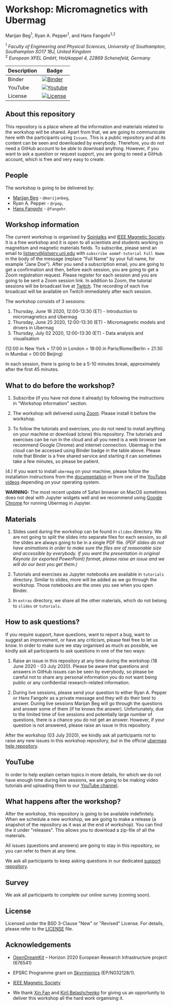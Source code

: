 # Workshop: Micromagnetics with Ubermag
Marijan Beg<sup>1</sup>, Ryan A. Pepper<sup>1</sup>, and Hans Fangohr<sup>1,2</sup>

<sup>1</sup> *Faculty of Engineering and Physical Sciences, University of Southampton, Southampton SO17 1BJ, United Kingdom*  
<sup>2</sup> *European XFEL GmbH, Holzkoppel 4, 22869 Schenefeld, Germany*  

| Description | Badge |
| --- | --- |
| Binder | [![Binder](https://mybinder.org/badge_logo.svg)](https://mybinder.org/v2/gh/ubermag/workshop/master?filepath=tutorials%2Findex.ipynb) |
| YouTube | [![Youtube](https://img.shields.io/badge/YouTube-ubermag-red)](https://www.youtube.com/channel/UC7MSqVQSMFV42R1jAYmKGLg) |
| License | [![License](https://img.shields.io/badge/License-BSD%203--Clause-blue.svg)](https://opensource.org/licenses/BSD-3-Clause) |

## About this repository

This repository is a place where all the information and materials related to
the workshop will be shared. Apart from that, we are going to communicate here
with the participants using `Issues`. This is a public repository and all its
content can be seen and downloaded by everybody. Therefore, you do not need a
GitHub account to be able to download anything. However, if you want to ask a
question or request support, you are going to need a GitHub account, which is
free and very easy to create.

## People

The workshop is going to be delivered by:

  - [Marijan Beg](https://cmg.soton.ac.uk/people/mb1a15/) - `@marijanbeg`,
  - Ryan A. Pepper - `@rpep`,
  - [Hans Fangohr](https://fangohr.github.io) - `@fangohr`.

## Workshop information

The current workshop is organised by [Spintalks](https://www.spintalks.org/home)
and [IEEE Magnetic Society](http://www.ieeemagnetics.org). It is a free workshop
and it is open to all scientists and students working in magnetism and magnetic
materials fields. To subscribe, please send an email to
[listserv@listserv.unl.edu](listserv@listserv.unl.edu) with `subscribe
oommf-tutorial Full Name` in the body of the message (replace "Full Name" by
your full name, for example "Jane Doe"). After you send a subscription email,
you are going to get a confirmation and then, before each session, you are going
to get a Zoom registration request. Please register for each session and you are
going to be sent a Zoom session link. In addition to Zoom, the tutorial sessions
will be broadcast live at [Twitch](https://www.twitch.tv/onlinespintronics). The
recording of each live broadcast will be available on Twitch immediately after
each session.

The workshop consists of 3 sessions:

1. Thursday, June 18 2020, 12:00-13:30 (ET) - Introduction to micromagnetics and Ubermag  
2. Thursday, June 25 2020, 12:00-13:30 (ET) - Micromagnetic models and drivers
   in Ubermag
3. Thursday, July 02 2020, 12:00-13:30 (ET) - Data analysis and visualisation

(12:00 in New York = 17:00 in London = 18:00 in Paris/Rome/Berlin = 21:30 in
Mumbai = 00:00 Beijing)

In each session, there is going to be a 5-10 minutes break, approximately after
the first 45 minutes.

## What to do before the workshop?

1. Subscribe (if you have not done it already) by following the instructions in
   "Workshop information" section.

2. The workshop will delivered using [Zoom](https://zoom.us). Please install it
   before the workshop.

3. To follow the tutorials and exercises, you do not need to install anything on
   your machine or download (clone) this repository. The tutorials and exercises
   can be run in the cloud and all you need is a web browser (we recommend
   Google Chrome) and internet connection. Ubermag in the cloud can be accessed
   using Binder badge in the table above. Please note that Binder is a free
   shared service and starting it can sometimes take a few minutes, so please be
   patient.

(4.) If you want to install `ubermag` on your machine, please follow the
installation instructions from the
[documentation](https://ubermag.readthedocs.io/en/latest/ipynb/installation-testing-update.html)
or from one of the [YouTube
videos](https://www.youtube.com/playlist?list=PL4PY0wNkaCWzy2kbhkp3NtZJNRvtPddLC)
depending on your operating system.

**WARNING:** The most recent update of Safari browser on MacOS sometimes does
not deal with Jupyter widgets well and we recommend using [Google
Chrome](https://www.google.com/chrome/) for running Ubermag in Jupyter.

## Materials

1. Slides used during the workshop can be found in `slides` directory. We are
not going to split the slides into separate files for each session, so all the
slides are always going to be in a single PDF file. *(PDF slides do not have
animations in order to make sure the files are of reasonable size and accessible
by everybody. If you want the presentation in original Keynote (or exported
PowerPoint) format, please raise an issue and we will do our best you get
them.)*

2. Tutorials and exercises as Jupyter notebooks are available in `tutorials`
   directory. Similar to slides, more will be added as we go through the
   workshop. Those notebooks are the ones you see when you open Binder.

3. In `extras` directory, we share all the other materials, which do not belong
   to `slides` or `tutorials`.

## How to ask questions?

If you require support, have questions, want to report a bug, want to suggest an
improvement, or have any criticism, please feel free to let us know. In order to
make sure we stay organised as much as possible, we kindly ask all participants
to ask questions in one of the two ways:

1. Raise an issue in this repository at any time during the workshop (18 June
   2020 - 03 July 2020). Please be aware that questions and answers in GitHub
   issues can be seen by everybody, so please be careful not to share any
   personal information you do not want being public or any confidential
   research-related information.

2. During live sessions, please send your question to either Ryan A. Pepper or
   Hans Fangohr as a private message and they will do their best to answer.
   During live sessions Marijan Beg will go through the questions and answer
   some of them (if he knows the answer). Unfortunately, due to the limited time
   of live sessions and potentially large number of questions, there is a chance
   you do not get an answer. However, if your question is not answered, please
   raise an issue in this repository.

After the workshop (03 July 2020), we kindly ask all participants not to raise
any new issues in this workshop repository, but in the official [ubermag help
repository](https://github.com/ubermag/help).

## YouTube

In order to help explain certain topics in more details, for which we do not
have enough time during live sessions, we are going to be making video tutorials
and uploading them to our [YouTube
channel](https://www.youtube.com/channel/UC7MSqVQSMFV42R1jAYmKGLg).

## What happens after the workshop?

After the workshop, this repository is going to be available indefinitely. When
we schedule a new workshop, we are going to make a release (a snapshot of the
repository as it was at the end of workshop). You can find the it under
"releases". This allows you to download a zip-file of all the materials.

All issues (questions and answers) are going to stay in this repository, so you
can refer to them at any time.

We ask all participants to keep asking questions in our dedicated [support
repository](https://github.com/ubermag/help).

## Survey

We ask all participants to complete our online survey (coming soon).

## License

Licensed under the BSD 3-Clause "New" or "Revised" License. For details, please
refer to the [LICENSE](LICENSE) file.

## Acknowledgements

- [OpenDreamKit](http://opendreamkit.org/) – Horizon 2020 European Research
  Infrastructure project (676541)

- EPSRC Programme grant on [Skyrmionics](http://www.skyrmions.ac.uk)
  (EP/N032128/1).

- [IEEE Magnetic Society](http://www.ieeemagnetics.org)

- We thank [Xin Fan](https://sites.google.com/view/xinfan/people) and [Kiril
  Belashchenko](http://physics.unl.edu/belashchenko/) for giving us an
  opportunity to deliver this workshop all the hard work organising it.
